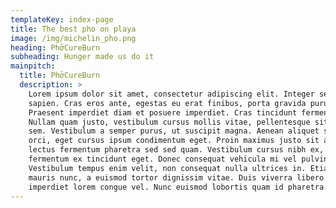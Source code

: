 ```yaml
---
templateKey: index-page
title: The best pho on playa
image: /img/michelin_pho.png
heading: PhởCureBurn
subheading: Hunger made us do it
mainpitch:
  title: PhởCureBurn
  description: >
    Lorem ipsum dolor sit amet, consectetur adipiscing elit. Integer sed augue
    sapien. Cras eros ante, egestas eu erat finibus, porta gravida purus.
    Praesent imperdiet diam et posuere imperdiet. Cras tincidunt fermentum dui.
    Nullam quam justo, vestibulum cursus mollis vitae, pellentesque sit amet
    sem. Vestibulum a semper purus, ut suscipit magna. Aenean aliquet suscipit
    orci, eget cursus ipsum condimentum eget. Proin maximus justo sit amet
    lectus fermentum pharetra sed sed quam. Vestibulum cursus nibh ex, vel
    fermentum ex tincidunt eget. Donec consequat vehicula mi vel pulvinar.
    Vestibulum tempus enim velit, non consequat nulla ultrices in. Etiam cursus
    mauris nunc, a euismod tortor dignissim vitae. Duis viverra libero nunc, nec
    imperdiet lorem congue vel. Nunc euismod lobortis quam id pharetra.
---
```

